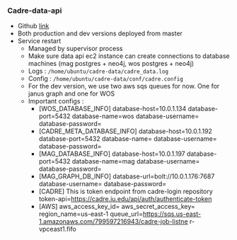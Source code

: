 ### Cadre-data-api
- Github [link](https://github.com/iuni-cadre/cadre-data)
- Both production and dev versions deployed from master
- Service restart
    - Managed by supervisor process
    - Make sure data api ec2 instance can create connections to database machines
    (mag postgres + neo4j, wos postgres + neo4j)
    - Logs : `/home/ubuntu/cadre-data/cadre_data.log`
    - Config : `/home/ubuntu/cadre-data/conf/cadre.config`
    - For the dev version, we use two aws sqs queues for now. One for janus graph
    and one for WOS
    - Important configs :
        - [WOS_DATABASE_INFO]
        database-host=10.0.1.134
        database-port=5432
        database-name=wos
        database-username=
        database-password=
        - [CADRE_META_DATABASE_INFO]
        database-host=10.0.1.192
        database-port=5432
        database-name=
        database-username=
        database-password=
        - [MAG_DATABASE_INFO]
        database-host=10.0.1.197
        database-port=5432
        database-name=mag
        database-username=
        database-password=
        - [MAG_GRAPH_DB_INFO]
        database-url=bolt://10.0.1.176:7687
        database-username=
        database-password=
        - [CADRE]
        This is token endpoint from cadre-login repository
        token-api=https://cadre.iu.edu/api/auth/authenticate-token
        - [AWS]
        aws_access_key_id=
        aws_secret_access_key=
        region_name=us-east-1
        queue_url=https://sqs.us-east-1.amazonaws.com/799597216943/cadre-job-listne
        r-vpceast1.fifo
